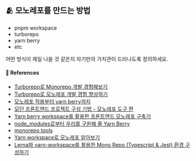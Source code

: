 ## 🫂 모노레포를 만드는 방법

- pnpm workspace
- turborepo
- yarn berry
- etc

어떤 방식이 제일 나을 것 같은지 자기만의 가치관이 드러나도록 정의하세요.

#### 🔎 References

- [Turborepo로 Monorepo 개발 경험해보기](https://velog.io/@ckstn0777/Turborepo로-Monorepo-개발-경험해보기)
- [Turborepo로 모노레포 개발 경험 향상하기](https://engineering.linecorp.com/ko/blog/monorepo-with-turborepo)
- [모노레포 적용부터 yarn berry까지](https://blog.hwahae.co.kr/all/tech/11962)
- [모던 프론트엔드 프로젝트 구성 기법 - 모노레포 도구 편](https://d2.naver.com/helloworld/7553804)
- [Yarn berry workspace를 활용한 프론트엔드 모노레포 구축기](https://techblog.woowahan.com/7976/)
- [node_modules로부터 우리를 구원해 줄 Yarn Berry](https://toss.tech/article/node-modules-and-yarn-berry)
- [monorepo tools](https://monorepo.tools/)
- [Yarn workspace로 모노레포 알아보기](https://www.testbank.ai/42b54c4b-2aa7-4bc7-b29b-b7219c700f22)
- [Lerna와 yarn-workspace를 활용한 Mono Repo (Typescript & Jest) 환경 구성하기](https://jojoldu.tistory.com/585)
